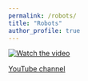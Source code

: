 ```yaml
---
permalink: /robots/
title: "Robots"
author_profile: true
---
```


[![Watch the video](/images/panlab.png)](https://www.dropbox.com/scl/fi/tigb56uve21tgivlm8zdx/panlab.mp4?rlkey=kubl857uskylq5hisxe3mkt9i&st=b9uet56q&dl=0)

[YouTube channel](https://www.youtube.com/user/panweihit)

 
